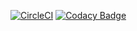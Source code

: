 [![CircleCI](https://circleci.com/gh/car-cas/lab08.svg?style=svg)](https://circleci.com/gh/car-cas/lab08)
[![Codacy Badge](https://api.codacy.com/project/badge/Grade/c42353620eed40daaf4102f82214411e)](https://www.codacy.com/app/hectorateci/base-proyectos?utm_source=github.com&amp;utm_medium=referral&amp;utm_content=PDSW-ECI/base-proyectos&amp;utm_campaign=Badge_Grade)

